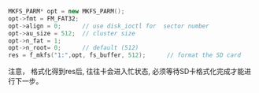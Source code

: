 ```cpp
MKFS_PARM* opt = new MKFS_PARM();
opt->fmt = FM_FAT32;
opt->align = 0;      // use disk_ioctl for  sector number
opt->au_size = 512;  // cluster size
opt->n_fat = 1;
opt->n_root= 0;      // default (512)
res = f_mkfs("1:",opt, fs_buffer, 512);      // format the SD card 
```

注意， 格式化得到res后, 往往卡会进入忙状态, 必须等待SD卡格式化完成才能进行下一步。
